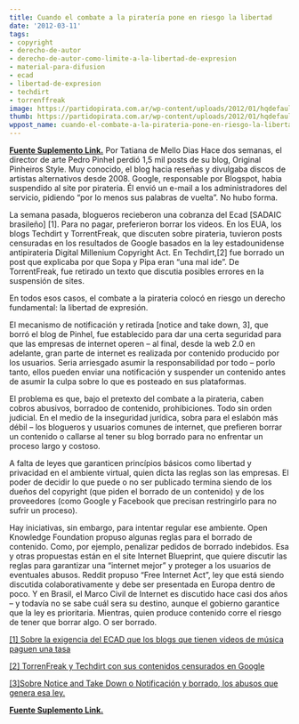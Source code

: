 ```yaml
---
title: Cuando el combate a la piratería pone en riesgo la libertad
date: '2012-03-11'
tags:
- copyright
- derecho-de-autor
- derecho-de-autor-como-limite-a-la-libertad-de-expresion
- material-para-difusion
- ecad
- libertad-de-expresion
- techdirt
- torrenffreak
image: https://partidopirata.com.ar/wp-content/uploads/2012/01/hqdefault.jpg
thumb: https://partidopirata.com.ar/wp-content/uploads/2012/01/hqdefault-150x150.jpg
wppost_name: cuando-el-combate-a-la-pirateria-pone-en-riesgo-la-libertad
---
```


<strong><a href="http://blogs.estadao.com.br/tatiana-dias/quando-o-combate-a-pirataria-coloca-em-risco-a-liberdade/" target="_blank">Fuente Suplemento Link.</a></strong>
Por Tatiana de Mello Dias
Hace dos semanas, el director de arte Pedro Pinhel perdió 1,5 mil posts de su blog, Original Pinheiros Style. Muy conocido, el blog hacia reseñas y divulgaba discos de artistas alternativos desde 2008. Google, responsable por Blogspot, habia suspendido al site por pirateria. Él envió un e-mail a los administradores del servicio, pidiendo “por lo menos sus palabras de vuelta”. No hubo forma.

La semana pasada, blogueros recieberon una cobranza del Ecad [SADAIC brasileño] [1]. Para no pagar, preferieron borrar los videos. En los EUA, los blogs Techdirt y TorrentFreak, que discuten sobre pirateria, tuvieron posts censuradas en los resultados de Google basados en la ley estadounidense antipirateria Digital Millenium Copyright Act. En Techdirt,[2] fue borrado un post que explicaba por que Sopa y Pipa eran “una mal ide”. De TorrentFreak, fue retirado un texto que discutia posibles errores en la suspensión de sites.

En todos esos casos, el combate a la pirateria colocó en riesgo un derecho fundamental: la libertad de expresión.

El mecanismo de notificación y retirada [notice and take down, 3], que borró el blog de Pinhel, fue establecido para dar una certa seguridad para que las empresas de internet operen – al final, desde la web 2.0 en adelante, gran parte de internet es realizada por contenido producido por los usuarios. Seria arriesgado asumir la responsabilidad por todo – porlo tanto, ellos pueden enviar una notificación y suspender un contenido antes de asumir la culpa sobre lo que es posteado en sus plataformas.

El problema es que, bajo el pretexto del combate a la pirateria, caben cobros abusivos, borradoo de contenido, prohibiciones. Todo sin orden judicial. En el medio de la inseguridad jurídica, sobra para el eslabón más débil – los blogueros y usuarios comunes de internet, que prefieren borrar un contenido o callarse al tener su blog borrado para no enfrentar un proceso largo y costoso.

A falta de leyes que garanticen princípios básicos como libertad y privacidad en el ambiente virtual, quien dicta las reglas son las empresas. El poder de decidir lo que puede o no ser publicado termina siendo de los dueños del copyright (que piden el borrado de un contenido) y de los proveedores (como Google y Facebook que precisan restringirlo para no sufrir un proceso).

Hay iniciativas, sin embargo, para intentar regular ese ambiente. Open Knowledge Foundation propuso algunas reglas para el borrado de contenido. Como, por ejemplo, penalizar pedidos de borrado indebidos. Esa y otras propuestas están en el site Internet Blueprint, que quiere discutir las reglas para garantizar una “internet mejor” y proteger a los usuarios de eventuales abusos. Reddit propuso “Free Internet Act”, ley que está siendo discutida colaborativamente y debe ser presentada en Europa dentro de poco. Y en Brasil, el Marco Civil de Internet es discutido hace casi dos años – y todavía no se sabe cuál sera su destino, aunque el gobierno garantice que la ley es prioritaria. Mientras, quien produce contenido corre el riesgo de tener que borrar algo. O ser borrado.

<a href="https://partidopirata.com.ar/3458/brasil-tasa-para-colocar-videos-con-musica-en-blogs-google-condena-al-ecad-y-pide-el-fin-de-cobros">[1] Sobre la exigencia del ECAD que los blogs que tienen videos de música paguen una tasa</a>

<a href="https://partidopirata.com.ar/3320/sites-que-cuestionan-el-argumento-oficial-sobre-pirateria-son-censurados">[2] TorrenFreak y Techdirt con sus contenidos censurados en Google</a>

<a href="https://partidopirata.com.ar/3375/la-dmca-horrores-de-una-herramienta-de-censura-amplia-y-automatizada">[3]Sobre Notice and Take Down o Notificación y borrado, los abusos que genera esa ley.</a>

<strong><a href="http://blogs.estadao.com.br/tatiana-dias/quando-o-combate-a-pirataria-coloca-em-risco-a-liberdade/" target="_blank">Fuente Suplemento Link.</a></strong>

